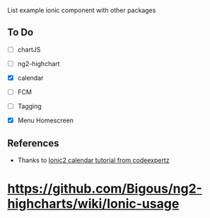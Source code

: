 List example ionic component with other packages
## To Do
* [ ] chartJS

* [ ] ng2-highchart

* [x] calendar

* [ ] FCM

* [ ] Tagging

* [x] Menu Homescreen

## References
* Thanks to [Ionic2 calendar tutorial from codeexpertz](https://www.codeexpertz.com/blog/mobile/ionic-2-calendar)

# https://github.com/Bigous/ng2-highcharts/wiki/Ionic-usage

